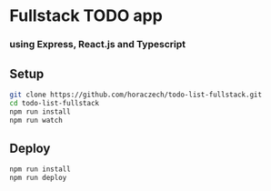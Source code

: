 # Fullstack TODO app

### using Express, React.js and Typescript

## Setup

```bash
git clone https://github.com/horaczech/todo-list-fullstack.git
cd todo-list-fullstack
npm run install
npm run watch
```

## Deploy

```bash
npm run install
npm run deploy
```
